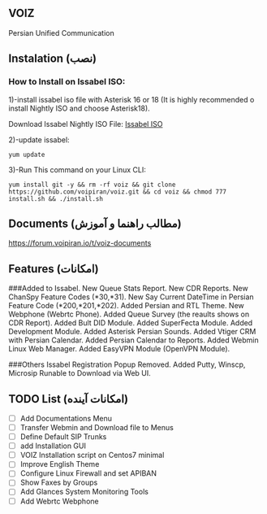 ## VOIZ
 Persian Unified Communication 


## Instalation (نصب)

### How to Install on Issabel ISO:
1)-install issabel iso file with Asterisk 16 or 18 (It is highly recommended o install Nightly ISO and choose Asterisk18).

Download Issabel Nightly ISO File:
[Issabel ISO](https://sourceforge.net/projects/issabelpbx/files/Issabel%204/issabel4-NIGHTLY-AST18-USB-DVD-x86_64-20211207.iso/download)

2)-update issabel: 
```
yum update
```
3)-Run This command on your Linux CLI:
```
yum install git -y && rm -rf voiz && git clone https://github.com/voipiran/voiz.git && cd voiz && chmod 777 install.sh && ./install.sh
```


## Documents (مطالب راهنما و آموزش)

https://forum.voipiran.io/t/voiz-documents


## Features (امکانات)
###Added to Issabel.
New Queue Stats Report.
New CDR Reports.
New ChanSpy Feature Codes (*30,*31).
New Say Current DateTime in Persian Feature Code (*200,*201,*202).
Added Persian and RTL Theme.
New Webphone (Webrtc Phone).
Added Queue Survey (the reaults shows on CDR Report).
Added Bult DID Module.
Added SuperFecta Module.
Added Development Module.
Added Asterisk Persian Sounds.
Added Vtiger CRM with Persian Calendar.
Added Persian Calendar to Reports.
Added Webmin Linux Web Manager.
Added EasyVPN Module (OpenVPN Module).

###Others
Issabel Registration Popup Removed.
Added Putty, Winscp, Microsip Runable to Download via Web UI.

## TODO List (امکانات آینده)
- [ ] Add Documentations Menu
- [ ] Transfer Webmin and Download file to Menus
- [ ] Define Default SIP Trunks
- [ ] add Installation GUI
- [ ] VOIZ Installation script on Centos7 minimal
- [ ] Improve English Theme
- [ ] Configure Linux Firewall and set APIBAN
- [ ] Show Faxes by Groups
- [ ] Add Glances System Monitoring Tools
- [ ] Add Webrtc Webphone
